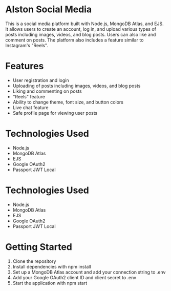 <!DOCTYPE html>
<html>
<head>
<link rel="stylesheet" href="https://cdnjs.cloudflare.com/ajax/libs/font-awesome/6.4.0/css/all.min.css">
</head>
<body>
  <h1>Alston Social Media</h1>
  <p>This is a social media platform built with Node.js, MongoDB Atlas, and EJS. It allows users to create an account, log in, and upload various types of posts including images, videos, and blog posts. Users can also like and comment on posts. The platform also includes a feature similar to Instagram's "Reels".</p>

<h1>Features</h1>
<ul>
<li>User registration and login</li>
<!-- <img  style="width:50%; height:auto" src="https://images.unsplash.com/photo-1678178092123-7763d2975fbc?ixlib=rb-4.0.3&ixid=MnwxMjA3fDB8MHxwaG90by1wYWdlfHx8fGVufDB8fHx8&auto=format&fit=crop&w=1170&q=80" alt="ss"> -->
<li>Uploading of posts including images, videos, and blog posts</li>
<!-- <img src="#" alt="ss"> -->
<li>Liking and commenting on posts</li>
<!-- <img src="#" alt="ss"> -->
<li>"Reels" feature</li>
<!-- <img src="#" alt="ss"> -->
<li>Ability to change theme, font size, and button colors</li>
<!-- <img src="#" alt="ss"> -->
<li>Live chat feature</li>
<!-- <img src="#" alt="ss"> -->
<li>Safe profile page for viewing user posts</li>
<!-- <img src="#" alt="ss"> -->
</ul>
 
 <h1>Technologies Used</h1>
<ul>
<span><li>Node.js</li>
<i class="fa-brands fa-node"></i>
</span>
<li>MongoDB Atlas</li>
<li>EJS</li>
<li>Google OAuth2</li>
<li>Passport JWT Local</li>
</ul>

  <h1>Technologies Used</h1>
  <ul>
    <span><li>Node.js</li>
    <i class="fa-brands fa-node"></i>
    </span>
    <li>MongoDB Atlas</li>
    <li>EJS</li>
    <li>Google OAuth2</li>
    <li>Passport JWT Local</li>
  </ul>

  <h1>Getting Started</h1>
  <ol>
    <li>Clone the repository</li>
    <li>Install dependencies with npm install</li>
    <li>Set up a MongoDB Atlas account and add your connection string to .env</li>
    <li>Add your Google OAuth2 client ID and client secret to .env</li>
    <li>Start the application with npm start</li>
  </ol>
</body>
</html>
